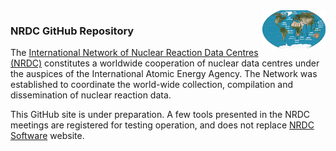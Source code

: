 <img src="./profile/images/nrdc_small.png" alt="nrdc map" width="20%" align="right"/> 
<h3>
NRDC GitHub Repository
</h3>
<p>
The <a href="https://nds.iaea.org/nrdc/">International Network of Nuclear Reaction Data Centres (NRDC)</a> constitutes a worldwide cooperation of nuclear data centres under the auspices of the International Atomic Energy Agency. The Network was established to coordinate the world-wide collection, compilation and dissemination of nuclear reaction data.
</p>
<p>
This GitHub site is under preparation. A few tools presented in the NRDC meetings are registered for testing operation, and does not replace <a href="http://nds.iaea.org/nrdc/nrdc_sft/">NRDC Software</a> website.
</p>
<!--
<p>
The <a href="https://nds.iaea.org/publications/nds/iaea-nds-0215/">NRDC Protocol</a> encourages free exchange of software and co-operation in software development between Centres.
</p>
<p>
A short guide [<a href="./profile/docs/quick_start-NRDC-GitHub.pdf">pdf</a>][<a href="./profile/docs/quick_start-NRDC-GitHub.pdf">docx</a>] describes the procedure for uploading your tools.
</p>
-->
